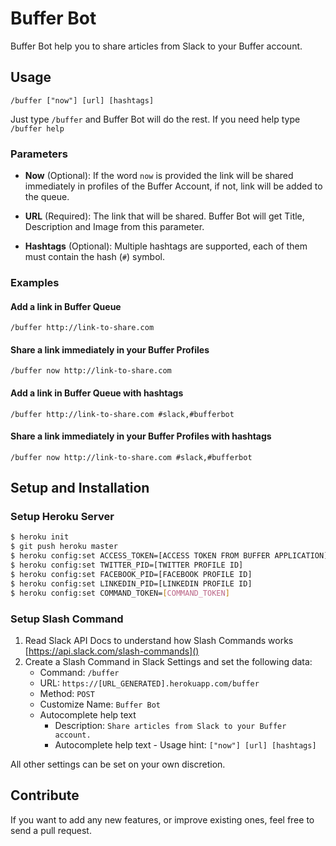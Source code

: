 # Buffer Bot

Buffer Bot help you to share articles from Slack to your Buffer account.

## Usage

`/buffer ["now"] [url] [hashtags]`

Just type `/buffer` and Buffer Bot will do the rest. If you need help type `/buffer help`

### Parameters

- **Now** (Optional): If the word `now` is provided the link will be shared immediately in profiles of the Buffer Account, if not, link will be added to the queue.

- **URL** (Required): The link that will be shared. Buffer Bot will get Title, Description and Image from this parameter.

- **Hashtags** (Optional): Multiple hashtags are supported, each of them must contain the hash (`#`) symbol.

### Examples

#### Add a link in Buffer Queue

`/buffer http://link-to-share.com`

#### Share a link immediately in your Buffer Profiles

`/buffer now http://link-to-share.com`

#### Add a link in Buffer Queue with hashtags

`/buffer http://link-to-share.com #slack,#bufferbot`

#### Share a link immediately in your Buffer Profiles with hashtags

`/buffer now http://link-to-share.com #slack,#bufferbot`


## Setup and Installation

### Setup Heroku Server

```bash
$ heroku init
$ git push heroku master
$ heroku config:set ACCESS_TOKEN=[ACCESS TOKEN FROM BUFFER APPLICATION]
$ heroku config:set TWITTER_PID=[TWITTER PROFILE ID]
$ heroku config:set FACEBOOK_PID=[FACEBOOK PROFILE ID]
$ heroku config:set LINKEDIN_PID=[LINKEDIN PROFILE ID]
$ heroku config:set COMMAND_TOKEN=[COMMAND_TOKEN]
```

### Setup Slash Command

1. Read Slack API Docs to understand how Slash Commands works [https://api.slack.com/slash-commands]()
2. Create a Slash Command in Slack Settings and set the following data:
    - Command: `/buffer`
    - URL: `https://[URL_GENERATED].herokuapp.com/buffer`
    - Method: `POST`
    - Customize Name: `Buffer Bot`
    - Autocomplete help text
        - Description: `Share articles from Slack to your Buffer account.`
        - Autocomplete help text - Usage hint: `["now"] [url] [hashtags]`

All other settings can be set on your own discretion.

## Contribute

If you want to add any new features, or improve existing ones, feel free to send a pull request.